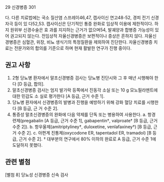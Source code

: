 29 신경병증
301

다. 다른 치료법에는 국소 질산염 스프레이46,47, 캡사이신 연고48-52, 경피 전기 신경 자극 등이 있 다52,53. 캡사이신은 단기적인 통증 완화로 임상적 이용에 제한적이다. 하지 원위부 신경수술은 효 과를 지지하는 근거가 없으며54, 발궤양과 합병증 가능성이 있어 권고되지 않는다. 전임상적 자율신경병증은 보편적이나 증상은 흔하지 않다. 자율신경병증은 심혈관, 위장, 비뇨 생식기의 특정질환을 제외하여 진단한다. 자율신경병증 치료는 전문가와의 합의를 기준으로 하며 현재 활발한 연구가 진행 중이다.

## 권고 사항

1.  2형 당뇨병 환자에서 말초신경병증 검사는 당뇨병 진단시와 그 후 매년 시행해야 한다 [D 등급, 합의].
2.  말초신경병증 검사는 엄지 발가락 등쪽에서 진동각 소실 또는 10 g 모노필라멘트에 대한 민감도 소 실로 평가한다 [A 등급, 근거 수준 1].
3.  당뇨병 환자에서 신경병증의 발병과 진행을 예방하기 위해 강화 혈당 치료를 시행한다 [B 등급, 근 거 수준 2].
4.  통증성 말초신경병증의 완화에 다음 약제를 단독 또는 병용하여 사용한다.
    a. 항경련제(pregabalin [A 등급, 근거 수준 1], gabapentin†, valproate† [B 등급, 근거 수준 2]).
    b. 항우울제(amitriptyliney†, duloxetine, venlafaxiney†) [B 등급, 근거 수준 2].
    c. 아편계 진통제(oxycodone ER, tapentadol ER, tramadol) [B 등급, 근거 수준 2].
† 대부분의 연구에서 80% 이하의 완료로 A 등급, 근거 수준 1에 도달하지 못했다.

## 관련 별첨

[별첨 8] 당뇨성 신경병증 신속 검사